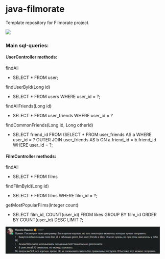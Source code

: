 # java-filmorate
Template repository for Filmorate project.

![](../java-filmorate/QuickDBD-export.png)

### Main sql-queries:

#### UserController methods:
findAll 
- SELECT * FROM user;

findUserById(Long id) 
- SELECT * FROM users WHERE user_id = ?;

findAllFriends(Long id) 
- SELECT * FROM user_friends WHERE user_id = ?

findCommonFriends(Long id, Long otherId) 
- SELECT friend_id FROM (SELECT * FROM user_friends AS a WHERE user_id = ?
OUTER JOIN user_friends AS b ON a.friend_id = b.friend_id WHERE 
user_id = ?;

#### FilmController methods:
findAll
- SELECT * FROM films

findFilmById(Long id)
- SELECT * FROM films WHERE film_id = ?;

getMostPopularFilms(Integer count)
- SELECT film_id, COUNT(user_id) FROM likes GROUP BY film_id ORDER BY
  COUNT(user_id) DESC LIMIT ?;

![img.png](img.png)
